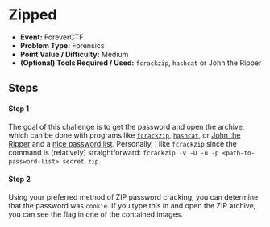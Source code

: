 # Zipped
* **Event:** ForeverCTF
* **Problem Type:** Forensics
* **Point Value / Difficulty:** Medium
* **(Optional) Tools Required / Used:** `fcrackzip`, `hashcat` or John the Ripper


## Steps
#### Step 1
The goal of this challenge is to get the password and open the archive, which can be done with programs like [`fcrackzip`](https://github.com/hyc/fcrackzip), [`hashcat`](https://hashcat.net/hashcat/), or [John the Ripper](https://www.openwall.com/john/) and a [nice password list](https://github.com/danielmiessler/SecLists/tree/master/Passwords/Common-Credentials). Personally, I like `fcrackzip` since the command is (relatively) straightforward: `fcrackzip -v -D -u -p <path-to-password-list> secret.zip`.

#### Step 2
Using your preferred method of ZIP password cracking, you can determine that the password was `cookie`. If you type this in and open the ZIP archive, you can see the flag in one of the contained images.
